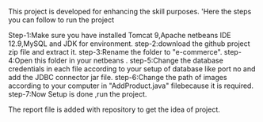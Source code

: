 This project is developed for enhancing the skill purposes.
'Here the steps you can follow to run the project

Step-1:Make sure you have installed Tomcat 9,Apache netbeans IDE 12.9,MySQL and JDK for environment.
step-2:download the github project zip file and extract it.
step-3:Rename the folder to "e-commerce".
step-4:Open this folder in your netbeans .
step-5:Change the database credentials in each file according to your setup of database like port no and add the JDBC connector jar file.
step-6:Change the path of images according to your computer in "AddProduct.java" filebecause it is required.
step-7:Now Setup is done ,run the project.

The report file is added with repository to get the idea of project.
